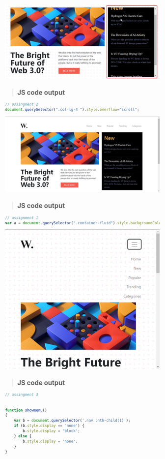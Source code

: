 ![img](/DOM%20JS/DOM%20P8/DOM%20P8/ass8.1-after.png)
>## JS code output
```js
// assingment 2
document.querySelector(".col-lg-4 ").style.overflow="scroll";
```



![img](/DOM%20JS/DOM%20P8/DOM%20P8/ass8.2-after.png)
>## JS code output
```js
// assignment 1
var a = document.querySelector(".container-fluid").style.backgroundColor = "white";

```


![img](/DOM%20JS/DOM%20P8/DOM%20P8/ass8.3-after.png)
>## JS code output
```js
// assingment 3


function showmenu()
{
    var b = document.querySelector('.nav :nth-child(1)');
    if (b.style.display == 'none') {
        b.style.display = 'block';
    } else {
        b.style.display = 'none';
    }
}

```